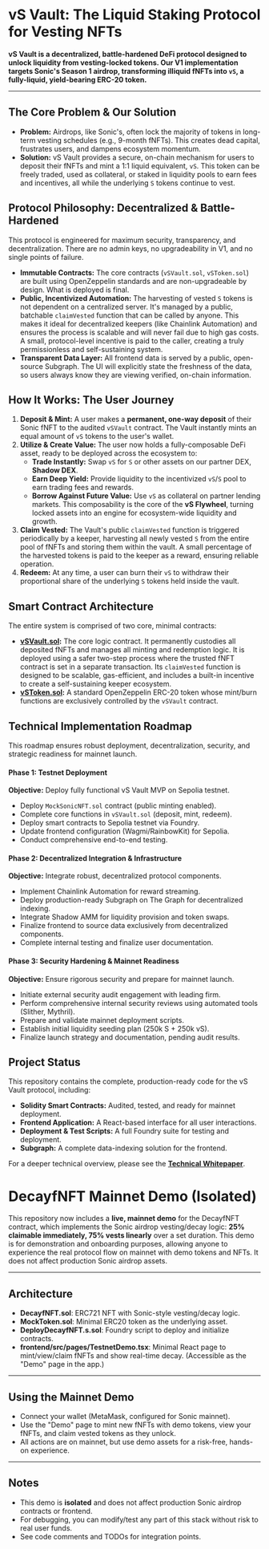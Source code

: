 # vS Vault: The Liquid Staking Protocol for Vesting NFTs

**vS Vault is a decentralized, battle-hardened DeFi protocol designed to unlock liquidity from vesting-locked tokens. Our V1 implementation targets Sonic's Season 1 airdrop, transforming illiquid fNFTs into `vS`, a fully-liquid, yield-bearing ERC-20 token.**

---

## The Core Problem & Our Solution

- **Problem:** Airdrops, like Sonic's, often lock the majority of tokens in long-term vesting schedules (e.g., 9-month fNFTs). This creates dead capital, frustrates users, and dampens ecosystem momentum.
- **Solution:** vS Vault provides a secure, on-chain mechanism for users to deposit their fNFTs and mint a 1:1 liquid equivalent, `vS`. This token can be freely traded, used as collateral, or staked in liquidity pools to earn fees and incentives, all while the underlying `S` tokens continue to vest.

## Protocol Philosophy: Decentralized & Battle-Hardened

This protocol is engineered for maximum security, transparency, and decentralization. There are no admin keys, no upgradeability in V1, and no single points of failure.

- **Immutable Contracts:** The core contracts (`vSVault.sol`, `vSToken.sol`) are built using OpenZeppelin standards and are non-upgradeable by design. What is deployed is final.
- **Public, Incentivized Automation:** The harvesting of vested `S` tokens is not dependent on a centralized server. It's managed by a public, batchable `claimVested` function that can be called by anyone. This makes it ideal for decentralized keepers (like Chainlink Automation) and ensures the process is scalable and will never fail due to high gas costs. A small, protocol-level incentive is paid to the caller, creating a truly permissionless and self-sustaining system.
- **Transparent Data Layer:** All frontend data is served by a public, open-source Subgraph. The UI will explicitly state the freshness of the data, so users always know they are viewing verified, on-chain information.

## How It Works: The User Journey

1.  **Deposit & Mint:** A user makes a **permanent, one-way deposit** of their Sonic fNFT to the audited `vSVault` contract. The Vault instantly mints an equal amount of `vS` tokens to the user's wallet.
2.  **Utilize & Create Value:** The user now holds a fully-composable DeFi asset, ready to be deployed across the ecosystem to:
    - **Trade Instantly:** Swap `vS` for `S` or other assets on our partner DEX, **Shadow DEX**.
    - **Earn Deep Yield:** Provide liquidity to the incentivized `vS`/`S` pool to earn trading fees and rewards.
    - **Borrow Against Future Value:** Use `vS` as collateral on partner lending markets.
    This composability is the core of the **vS Flywheel**, turning locked assets into an engine for ecosystem-wide liquidity and growth.
4.  **Claim Vested:** The Vault's public `claimVested` function is triggered periodically by a keeper, harvesting all newly vested `S` from the entire pool of fNFTs and storing them within the vault. A small percentage of the harvested tokens is paid to the keeper as a reward, ensuring reliable operation.
5.  **Redeem:** At any time, a user can burn their `vS` to withdraw their proportional share of the underlying `S` tokens held inside the vault.

## Smart Contract Architecture

The entire system is comprised of two core, minimal contracts:

- **[vSVault.sol](https://github.com/b1rdmania/vs-token-mvp/blob/main/src/vSVault.sol):** The core logic contract. It permanently custodies all deposited fNFTs and manages all minting and redemption logic. It is deployed using a safer two-step process where the trusted fNFT contract is set in a separate transaction. Its `claimVested` function is designed to be scalable, gas-efficient, and includes a built-in incentive to create a self-sustaining keeper ecosystem.
- **[vSToken.sol](https://github.com/b1rdmania/vs-token-mvp/blob/main/src/vSToken.sol):** A standard OpenZeppelin ERC-20 token whose mint/burn functions are exclusively controlled by the `vSVault` contract.

## Technical Implementation Roadmap
This roadmap ensures robust deployment, decentralization, security, and strategic readiness for mainnet launch.

#### Phase 1: Testnet Deployment
**Objective:** Deploy fully functional vS Vault MVP on Sepolia testnet.
- Deploy `MockSonicNFT.sol` contract (public minting enabled).
- Complete core functions in `vSVault.sol` (deposit, mint, redeem).
- Deploy smart contracts to Sepolia testnet via Foundry.
- Update frontend configuration (Wagmi/RainbowKit) for Sepolia.
- Conduct comprehensive end-to-end testing.

#### Phase 2: Decentralized Integration & Infrastructure
**Objective:** Integrate robust, decentralized protocol components.
- Implement Chainlink Automation for reward streaming.
- Deploy production-ready Subgraph on The Graph for decentralized indexing.
- Integrate Shadow AMM for liquidity provision and token swaps.
- Finalize frontend to source data exclusively from decentralized components.
- Complete internal testing and finalize user documentation.

#### Phase 3: Security Hardening & Mainnet Readiness
**Objective:** Ensure rigorous security and prepare for mainnet launch.
- Initiate external security audit engagement with leading firm.
- Perform comprehensive internal security reviews using automated tools (Slither, Mythril).
- Prepare and validate mainnet deployment scripts.
- Establish initial liquidity seeding plan (250k S + 250k vS).
- Finalize launch strategy and documentation, pending audit results.

## Project Status

This repository contains the complete, production-ready code for the vS Vault protocol, including:

- **Solidity Smart Contracts:** Audited, tested, and ready for mainnet deployment.
- **Frontend Application:** A React-based interface for all user interactions.
- **Deployment & Test Scripts:** A full Foundry suite for testing and deployment.
- **Subgraph:** A complete data-indexing solution for the frontend.

For a deeper technical overview, please see the **[Technical Whitepaper](https://github.com/b1rdmania/vs-token-mvp/blob/main/WHITEPAPER.md)**.

# DecayfNFT Mainnet Demo (Isolated)

This repository now includes a **live, mainnet demo** for the DecayfNFT contract, which implements the Sonic airdrop vesting/decay logic: **25% claimable immediately, 75% vests linearly** over a set duration. This demo is for demonstration and onboarding purposes, allowing anyone to experience the real protocol flow on mainnet with demo tokens and NFTs. It does not affect production Sonic airdrop assets.

---

## Architecture

- **DecayfNFT.sol**: ERC721 NFT with Sonic-style vesting/decay logic.
- **MockToken.sol**: Minimal ERC20 token as the underlying asset.
- **DeployDecayfNFT.s.sol**: Foundry script to deploy and initialize contracts.
- **frontend/src/pages/TestnetDemo.tsx**: Minimal React page to mint/view/claim fNFTs and show real-time decay. (Accessible as the "Demo" page in the app.)

---

## Using the Mainnet Demo
- Connect your wallet (MetaMask, configured for Sonic mainnet).
- Use the "Demo" page to mint new fNFTs with demo tokens, view your fNFTs, and claim vested tokens as they unlock.
- All actions are on mainnet, but use demo assets for a risk-free, hands-on experience.

---

## Notes
- This demo is **isolated** and does not affect production Sonic airdrop contracts or frontend.
- For debugging, you can modify/test any part of this stack without risk to real user funds.
- See code comments and TODOs for integration points.
